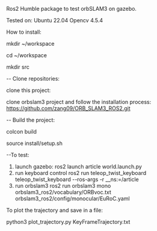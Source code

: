 Ros2 Humble package to test orbSLAM3 on gazebo.

Tested on: 
Ubuntu 22.04
Opencv 4.5.4
 
How to install: 

mkdir ~/workspace

cd ~/workspace

mkdir src

-- Clone repositories:

clone this project: 

clone orbslam3 project and follow the installation process: https://github.com/zang09/ORB_SLAM3_ROS2.git

-- Build the project:

colcon build

source install/setup.sh

--To test: 

1) launch gazebo: 
ros2 launch article world.launch.py
2) run keyboard control 
ros2 run teleop_twist_keyboard teleop_twist_keyboard --ros-args -r __ns:=/article
3) run orbslam3 
ros2 run orbslam3 mono orbslam3_ros2/vocabulary/ORBvoc.txt orbslam3_ros2/config/monocular/EuRoC.yaml

To plot the trajectory and save in a file: 

python3 plot_trajectory.py KeyFrameTrajectory.txt
